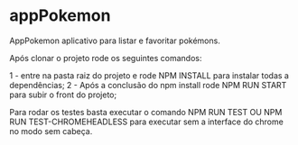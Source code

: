 # appPokemon

AppPokemon aplicativo para listar e favoritar pokémons.

Após clonar o projeto rode os seguintes comandos:

1 - entre na pasta raiz do projeto e rode NPM INSTALL para instalar todas a dependências;
2 - Após a conclusão do npm install rode NPM RUN START para subir o front do projeto;

Para rodar os testes basta executar o comando NPM RUN TEST OU NPM RUN TEST-CHROMEHEADLESS para executar sem a interface do chrome no modo sem cabeça.
